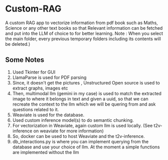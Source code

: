 # Custom-RAG
A custom RAG app to vectorize information from pdf book such as Maths, Science or any other text books so that Relevant information can be fetched and put into the LLM of choice to for better learning. Note : When you select the main folder, every previous temporary folders including its contents will be deleted.)

## Some Notes
1. Used Tkinter for GUI
2. LlamaParse is used for PDF parsing
3. Since, it doesn't get the pictures , Unstructured Open source is used to extract graphs, images etc
4. Then, multimodal llm (gemini in my case) is used to match the extracted image to where it belongs in text and given a uuid, so that we can recreate the context to the llm which we will be quering from and ask questions related to it.
5. Weaviate is used for the database.
6. Used custom inference model(s) to do semantic chunking.
7. For vectorization in Weaviate, again custom llm is used locally. (See t2v-inference on weaviate for more information)
8. So, docker can be used to host Weaviate and the t2v-inference.
9. db_interactions.py is where you can implement querying from the database and use your choice of llm. At the moment a simple functions are implemented without the llm 
